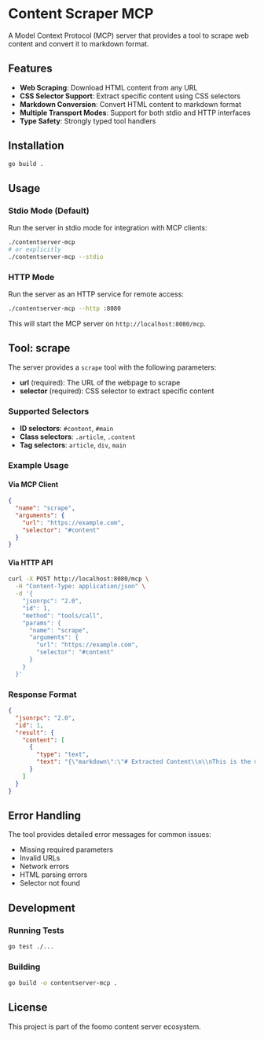 # Content Scraper MCP

A Model Context Protocol (MCP) server that provides a tool to scrape web content and convert it to markdown format.

## Features

- **Web Scraping**: Download HTML content from any URL
- **CSS Selector Support**: Extract specific content using CSS selectors
- **Markdown Conversion**: Convert HTML content to markdown format
- **Multiple Transport Modes**: Support for both stdio and HTTP interfaces
- **Type Safety**: Strongly typed tool handlers

## Installation

```bash
go build .
```

## Usage

### Stdio Mode (Default)

Run the server in stdio mode for integration with MCP clients:

```bash
./contentserver-mcp
# or explicitly
./contentserver-mcp --stdio
```

### HTTP Mode

Run the server as an HTTP service for remote access:

```bash
./contentserver-mcp --http :8080
```

This will start the MCP server on `http://localhost:8080/mcp`.

## Tool: scrape

The server provides a `scrape` tool with the following parameters:

- **url** (required): The URL of the webpage to scrape
- **selector** (required): CSS selector to extract specific content

### Supported Selectors

- **ID selectors**: `#content`, `#main`
- **Class selectors**: `.article`, `.content`
- **Tag selectors**: `article`, `div`, `main`

### Example Usage

#### Via MCP Client

```json
{
  "name": "scrape",
  "arguments": {
    "url": "https://example.com",
    "selector": "#content"
  }
}
```

#### Via HTTP API

```bash
curl -X POST http://localhost:8080/mcp \
  -H "Content-Type: application/json" \
  -d '{
    "jsonrpc": "2.0",
    "id": 1,
    "method": "tools/call",
    "params": {
      "name": "scrape",
      "arguments": {
        "url": "https://example.com",
        "selector": "#content"
      }
    }
  }'
```

### Response Format

```json
{
  "jsonrpc": "2.0",
  "id": 1,
  "result": {
    "content": [
      {
        "type": "text",
        "text": "{\"markdown\":\"# Extracted Content\\n\\nThis is the markdown content...\"}"
      }
    ]
  }
}
```

## Error Handling

The tool provides detailed error messages for common issues:

- Missing required parameters
- Invalid URLs
- Network errors
- HTML parsing errors
- Selector not found

## Development

### Running Tests

```bash
go test ./...
```

### Building

```bash
go build -o contentserver-mcp .
```

## License

This project is part of the foomo content server ecosystem. 